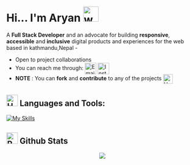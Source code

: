 # Hi... I'm Aryan  <img src="https://user-images.githubusercontent.com/72663882/171687151-bb31c996-c9d2-49c8-b593-734946893b23.gif" alt="waving hand gif" aria-hidden="true" width="40" />

A **Full Stack Developer**  and an advocate for building **responsive**, **accessible** and **inclusive** digital products and experiences for the web based in kathmandu,Nepal - 
- Open to project collaborations
- You can reach me through: <a href="aryanjoshi521@gmail.com" title="Portfolio"><img alt="Email"  src="https://img.shields.io/badge/Gmail-D14836?style=for-the-badge&logo=gmail&logoColor=white" height="30" align="center"/></a> <a href="  https://www.instagram.com/aryan___352/   " title="Instagram"><img alt="Instagram"  src="https://img.shields.io/badge/Instagram-25D365?style=for-the-badge&logo=instagram&logoColor=pink" height="30" align="center"/></a>
- **NOTE** : You can **fork** and **contribute** to any of the projects <img src="https://raw.githubusercontent.com/Tarikul-Islam-Anik/Animated-Fluent-Emojis/master/Emojis/Hand%20gestures/Handshake.png" alt="Handshake" width="25" height="25" align="center" />


## <img src="https://raw.githubusercontent.com/Tarikul-Islam-Anik/Animated-Fluent-Emojis/master/Emojis/Objects/Hammer%20and%20Wrench.png" alt="Hammer and Wrench" width="30" height="30" /> **Languages and Tools:**  
[![My Skills](https://skillicons.dev/icons?i=html,css,tailwind,js,react,vite,ts,next,expressjs,nodejs,mongodb,firebase,md,git,github,vscode,jest,styledcomponents,postman,stackoverflow&perline=13)](#)

## <img src="https://raw.githubusercontent.com/Tarikul-Islam-Anik/Animated-Fluent-Emojis/master/Emojis/Travel%20and%20places/Rocket.png" alt="Rocket" width="30" height="30" /> Github Stats 

<p align="center">
     <img src="https://capsule-render.vercel.app/api?type=waving&color=gradient&height=100&section=footer"/>
</p>

